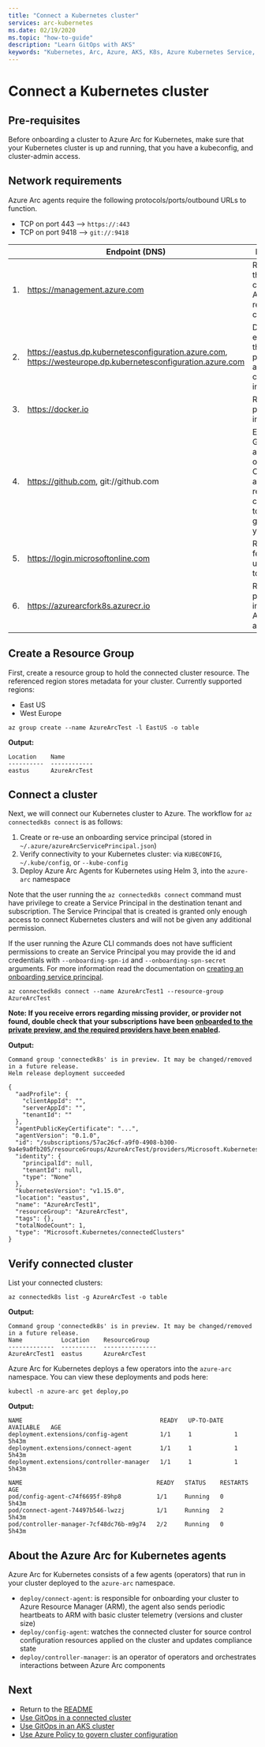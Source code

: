 ```yaml
---
title: "Connect a Kubernetes cluster"
services: arc-kubernetes
ms.date: 02/19/2020
ms.topic: "how-to-guide"
description: "Learn GitOps with AKS"
keywords: "Kubernetes, Arc, Azure, AKS, K8s, Azure Kubernetes Service, containers"
---
```


# Connect a Kubernetes cluster

## Pre-requisites

Before onboarding a cluster to Azure Arc for Kubernetes, make sure that your Kubernetes cluster is up and running, that you have a kubeconfig, and cluster-admin access.

## Network requirements

Azure Arc agents require the following protocols/ports/outbound URLs to function.

* TCP on port 443 --> `https://:443`
* TCP on port 9418 --> `git://:9418`

| | Endpoint (DNS) | Description |
| ------------- | ------------- | ------------- |
| 1.  | https://management.azure.com  | Required for the agent to connect to Azure and register the cluster. |
| 2.  | https://eastus.dp.kubernetesconfiguration.azure.com, https://westeurope.dp.kubernetesconfiguration.azure.com  | Data plane endpoint for the agent to push status and fetch configuration information. |
| 3.  | https://docker.io | Required to pull container images. |
| 4.  | https://github.com, git://github.com  | Example GitOps repos are hosted on GitHub. Configuration agent requires connectivity to whichever git endpoint you specify. |
| 5.  | https://login.microsoftonline.com  | Required to fetch and update ARM tokens. |
| 6.  | https://azurearcfork8s.azurecr.io  | Required to pull container images for Azure Arc agentry. |

## Create a Resource Group

First, create a resource group to hold the connected cluster resource. The referenced region stores metadata for your cluster. Currently supported regions:

* East US
* West Europe

```console
az group create --name AzureArcTest -l EastUS -o table
```

**Output:**

```console
Location    Name
----------  ------------
eastus      AzureArcTest
```

## Connect a cluster

Next, we will connect our Kubernetes cluster to Azure. The workflow for `az connectedk8s connect` is as follows:

1. Create or re-use an onboarding service principal (stored in `~/.azure/azureArcServicePrincipal.json`)
1. Verify connectivity to your Kubernetes cluster: via `KUBECONFIG`, `~/.kube/config`, or `--kube-config`
1. Deploy Azure Arc Agents for Kubernetes using Helm 3, into the `azure-arc` namespace

Note that the user running the `az connectedk8s connect` command must have privilege to create a Service Principal in the destination tenant and subscription. The Service Principal that is created is granted only enough access to connect Kubernetes clusters and will not be given any additional permission.

If the user running the Azure CLI commands does not have sufficient permissions to create an Service Principal you may provide the id and credentials with `--onboarding-spn-id` and `--onboarding-spn-secret` arguments. For more information read the documentation on [creating an onboarding service principal](./create-onboarding-spn.md).

```console
az connectedk8s connect --name AzureArcTest1 --resource-group AzureArcTest
```

__Note: If you receive errors regarding missing provider, or provider not found, double check that your subscriptions have been [onboarded to the private preview, and the required providers have been enabled](./enable-providers.md).__

**Output:**

```console
Command group 'connectedk8s' is in preview. It may be changed/removed in a future release.
Helm release deployment succeeded

{
  "aadProfile": {
    "clientAppId": "",
    "serverAppId": "",
    "tenantId": ""
  },
  "agentPublicKeyCertificate": "...",
  "agentVersion": "0.1.0",
  "id": "/subscriptions/57ac26cf-a9f0-4908-b300-9a4e9a0fb205/resourceGroups/AzureArcTest/providers/Microsoft.Kubernetes/connectedClusters/AzureArcTest1",
  "identity": {
    "principalId": null,
    "tenantId": null,
    "type": "None"
  },
  "kubernetesVersion": "v1.15.0",
  "location": "eastus",
  "name": "AzureArcTest1",
  "resourceGroup": "AzureArcTest",
  "tags": {},
  "totalNodeCount": 1,
  "type": "Microsoft.Kubernetes/connectedClusters"
}
```

## Verify connected cluster

List your connected clusters:

```console
az connectedk8s list -g AzureArcTest -o table
```

**Output:**

```console
Command group 'connectedk8s' is in preview. It may be changed/removed in a future release.
Name           Location    ResourceGroup
-------------  ----------  ---------------
AzureArcTest1  eastus      AzureArcTest
```

Azure Arc for Kubernetes deploys a few operators into the `azure-arc` namespace. You can view these deployments and pods here:

```console
kubectl -n azure-arc get deploy,po
```

**Output:**

```console
NAME                                       READY   UP-TO-DATE   AVAILABLE   AGE
deployment.extensions/config-agent         1/1     1            1           5h43m
deployment.extensions/connect-agent        1/1     1            1           5h43m
deployment.extensions/controller-manager   1/1     1            1           5h43m

NAME                                      READY   STATUS    RESTARTS   AGE
pod/config-agent-c74f6695f-89hp8          1/1     Running   0          5h43m
pod/connect-agent-74497b546-lwzzj         1/1     Running   2          5h43m
pod/controller-manager-7cf48dc76b-m9g74   2/2     Running   0          5h43m
```

## About the Azure Arc for Kubernetes agents

Azure Arc for Kubernetes consists of a few agents (operators) that run in your cluster deployed to the `azure-arc` namespace.

* `deploy/connect-agent`: is responsible for onboarding your cluster to Azure Resource Manager (ARM), the agent also sends periodic heartbeats to ARM with basic cluster telemetry (versions and cluster size)
* `deploy/config-agent`: watches the connected cluster for source control configuration resources applied on the cluster and updates compliance state
* `deploy/controller-manager`: is an operator of operators and orchestrates interactions between Azure Arc components

## Next

* Return to the [README](../README.md)
* [Use GitOps in a connected cluster](./use-gitops-in-connected-cluster.md)
* [Use GitOps in an AKS cluster](./use-gitops-in-aks-cluster.md)
* [Use Azure Policy to govern cluster configuration](./use-azure-policy.md)
